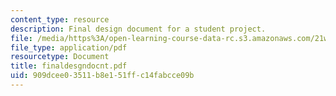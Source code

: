 ```yaml
---
content_type: resource
description: Final design document for a student project.
file: /media/https%3A/open-learning-course-data-rc.s3.amazonaws.com/21w-765j-interactive-and-non-linear-narrative-theory-and-practice-spring-2004/909dcee03511b8e151ffc14fabcce09b_finaldesgndocnt.pdf
file_type: application/pdf
resourcetype: Document
title: finaldesgndocnt.pdf
uid: 909dcee0-3511-b8e1-51ff-c14fabcce09b
---
```

